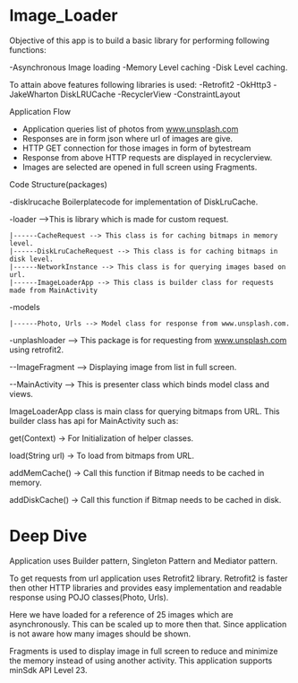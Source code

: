# Image_Loader
 
 Objective of this app is to build a basic library for performing following functions:
 
 -Asynchronous Image loading
 -Memory Level caching
 -Disk Level caching.
 
 To attain above features following libraries is used:
-Retrofit2
-OkHttp3
-JakeWharton DiskLRUCache
-RecyclerView
-ConstraintLayout


Application Flow

- Application queries list of photos from www.unsplash.com
- Responses are in form json where url of images are give.
- HTTP GET connection for  those images in form of bytestream
- Response from above HTTP requests are displayed in recyclerview.
- Images are selected are opened in full screen using Fragments.


Code Structure(packages)

-disklrucache
    Boilerplatecode for  implementation of DiskLruCache.
    
-loader -->This is library which is made for custom request.

    |------CacheRequest --> This class is for caching bitmaps in memory level.
    |------DiskLruCacheRequest --> This class is for caching bitmaps in disk level.
    |------NetworkInstance --> This class is for querying images based on url.
    |------ImageLoaderApp --> This class is builder class for requests made from MainActivity
-models

    |------Photo, Urls --> Model class for response from www.unsplash.com.
    
-unplashloader --> This package is for requesting  from www.unsplash.com using retrofit2.

--ImageFragment --> Displaying image from list in full screen.

--MainActivity --> This is presenter class which binds model class and views.


ImageLoaderApp class is main class for querying bitmaps from URL. This builder class has api for MainActivity such as:

get(Context) -> For Initialization of helper classes. 

load(String url) -> To load from bitmaps from URL.

addMemCache() -> Call this function if Bitmap needs to be cached in memory.

addDiskCache() -> Call this function if Bitmap needs to be cached in disk.

# Deep Dive

Application uses Builder pattern, Singleton Pattern and Mediator pattern. 

To get requests from url application uses Retrofit2 library. Retrofit2 is faster then other HTTP libraries and provides easy implementation and readable response using POJO classes(Photo, Urls).

Here we have loaded for a reference of 25 images which are asynchronously. This can be scaled up to more then that. Since application is not aware how many images should be shown.

Fragments is used to display image in full screen to reduce and minimize the memory instead of using another activity.
This application supports minSdk API Level 23.

